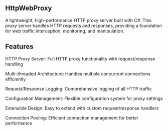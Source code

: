 ## HttpWebProxy
A lightweight, high-performance HTTP proxy server built with C#. This proxy server handles HTTP requests and responses, providing a foundation for web traffic interception, monitoring, and manipulation.

## Features

HTTP Proxy Server: Full HTTP proxy functionality with request/response handling

Multi-threaded Architecture: Handles multiple concurrent connections efficiently

Request/Response Logging: Comprehensive logging of all HTTP traffic

Configuration Management: Flexible configuration system for proxy settings

Extensible Design: Easy to extend with custom request/response handlers

Connection Pooling: Efficient connection management for better performance
